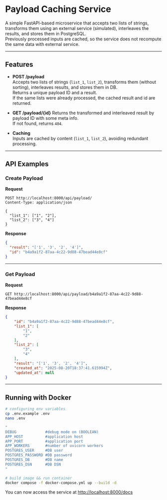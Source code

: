 # Payload Caching Service

A simple FastAPI-based microservice that accepts two lists of strings, transforms them using an external service (simulated), interleaves the results, and stores them in PostgreSQL.  
Previously processed inputs are cached, so the service does not recompute the same data with external service.

---

## Features

- **POST /payload**  
  Accepts two lists of strings (`list_1`, `list_2`), transforms them (without sorting), interleaves results, and stores them in DB.  
  Returns a unique payload ID and a result.  
  If the same lists were already processed, the cached result and id are returned.

- **GET /payload/{id}**
  Returns the transformed and interleaved result by payload ID with some meta info.  
  If not found, returns `404`.

- **Caching**  
  Inputs are cached by content (`list_1`, `list_2`), avoiding redundant processing.

---

## API Examples

### Create Payload
**Request**
```http
POST http://localhost:8000/api/payload/
Content-Type: application/json

{
  "list_1": ["1", "2"],
  "list_2": ["3", "4"]
}
````

**Response**

```json
{
  "result": "['1', '3', '2', '4']",
  "id": "b4a9a1f2-87aa-4c22-9d88-47bead44e8cf"
}
```

---

### Get Payload

**Request**

```http
GET http://localhost:8000/api/payload/b4a9a1f2-87aa-4c22-9d88-47bead44e8cf
```

**Response**

```json
{
    "id": "b4a9a1f2-87aa-4c22-9d88-47bead44e8cf",
    "list_1": [
        "1",
        "2"
    ],
    "list_2": [
        "3",
        "4"
    ],
    "result": "['1', '3', '2', '4']",
    "created_at": "2025-08-20T18:37:41.615994Z",
    "updated_at": null
}
```

---

## Running with Docker
 
```bash
# configuring env variables
cp .env.example .env
nano .env

"
DEBUG             #debug mode on (BOOLEAN)
APP_HOST          #application host 
APP_PORT          #application port
APP_WORKERS       #number of uvicorn workers
POSTGRES_USER     #DB user
POSTGRES_PASSWORD #DB password
POSTGRES_DB       #DB name
POSTGRES_DSN      #DB DSN
"

# build image && run container
docker compose -f docker-compose.yml up --build -d
```

You can now access the service at [http://localhost:8000/docs](http://localhost:8000/docs)
